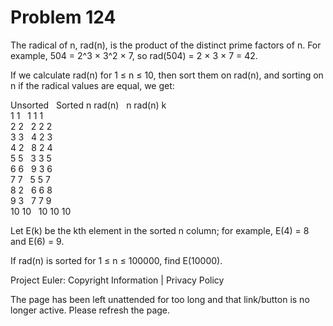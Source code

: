#   Problem 124

   The radical of n, rad(n), is the product of the distinct prime factors of
   n. For example, 504 = 2^3 × 3^2 × 7, so rad(504) = 2 × 3 × 7 = 42.

   If we calculate rad(n) for 1 ≤ n ≤ 10, then sort them on rad(n), and
   sorting on n if the radical values are equal, we get:

   Unsorted    Sorted
   n  rad(n)   n  rad(n) k  
   1  1        1  1      1  
   2  2        2  2      2  
   3  3        4  2      3  
   4  2        8  2      4  
   5  5        3  3      5  
   6  6        9  3      6  
   7  7        5  5      7  
   8  2        6  6      8  
   9  3        7  7      9  
   10 10       10 10     10 

   Let E(k) be the kth element in the sorted n column; for example, E(4) = 8
   and E(6) = 9.

   If rad(n) is sorted for 1 ≤ n ≤ 100000, find E(10000).

   Project Euler: Copyright Information | Privacy Policy

   The page has been left unattended for too long and that link/button is no
   longer active. Please refresh the page.
